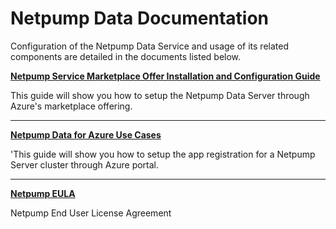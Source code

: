 # Netpump Data Documentation

Configuration of the Netpump Data Service and usage of its related components are detailed in the documents listed below.

**[Netpump Service Marketplace Offer Installation and Configuration Guide](Netpump-Data-for-Azure-Installation-Instructions.pdf)**

This guide will show you how to setup the Netpump Data Server through Azure's marketplace offering.

***

**[Netpump Data for Azure Use Cases](Netpump-Data-for-Azure-Use-Cases.md)**

'This guide will show you how to setup the app registration for a Netpump Server cluster through Azure portal.

***

**[Netpump EULA](Software_Licence_Agreement_(EULA).md)**

Netpump End User License Agreement

